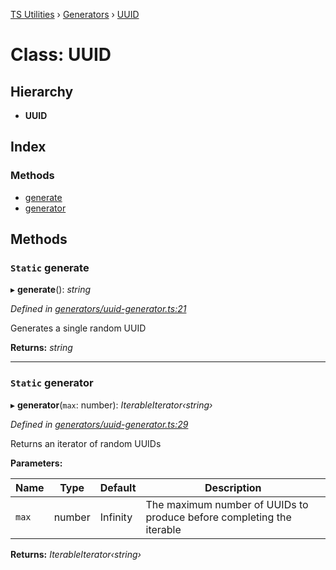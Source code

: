 [TS Utilities](../README.md) › [Generators](../modules/generators.md) › [UUID](generators.uuid.md)

# Class: UUID


## Hierarchy

* **UUID**

## Index

### Methods

* [generate](generators.uuid.md#static-generate)
* [generator](generators.uuid.md#static-generator)

## Methods

### `Static` generate

▸ **generate**(): *string*

*Defined in [generators/uuid-generator.ts:21](https://github.com/Juraji/ts-utilities/blob/master/src/lib/generators/uuid-generator.ts#L21)*

Generates a single random UUID

**Returns:** *string*

___

### `Static` generator

▸ **generator**(`max`: number): *IterableIterator‹string›*

*Defined in [generators/uuid-generator.ts:29](https://github.com/Juraji/ts-utilities/blob/master/src/lib/generators/uuid-generator.ts#L29)*

Returns an iterator of random UUIDs

**Parameters:**

Name | Type | Default | Description |
------ | ------ | ------ | ------ |
`max` | number |  Infinity | The maximum number of UUIDs to produce before completing the iterable  |

**Returns:** *IterableIterator‹string›*